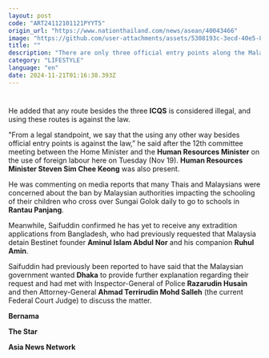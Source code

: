 ```yaml
---
layout: post
code: "ART24112101121PYYT5"
origin_url: "https://www.nationthailand.com/news/asean/40043466"
image: "https://github.com/user-attachments/assets/5308193c-3ecd-40e5-8779-49c3a325c938"
title: ""
description: "There are only three official entry points along the Malaysia-Thailand border in Kelantan—the Immigration, Customs, Quarantine and Security (ICQS) Complexes in Rantau Panjang, Bukit Bunga and Pengkalan Kubor, says Home Minister Saifuddin Nasution Ismail."
category: "LIFESTYLE"
language: "en"
date: 2024-11-21T01:16:38.393Z
---
```


# 









He added that any route besides the three **ICQS** is considered illegal, and using these routes is against the law.

"From a legal standpoint, we say that the using any other way besides official entry points is against the law,” he said after the 12th committee meeting between the Home Minister and the **Human Resources Minister** on the use of foreign labour here on Tuesday (Nov 19). **Human Resources Minister Steven Sim Chee Keong** was also present.

He was commenting on media reports that many Thais and Malaysians were concerned about the ban by Malaysian authorities impacting the schooling of their children who cross over Sungai Golok daily to go to schools in **Rantau Panjang**.

Meanwhile, Saifuddin confirmed he has yet to receive any extradition applications from Bangladesh, who had previously requested that Malaysia detain Bestinet founder **Aminul Islam Abdul Nor** and his companion **Ruhul Amin**.

Saifuddin had previously been reported to have said that the Malaysian government wanted **Dhaka** to provide further explanation regarding their request and had met with Inspector-General of Police **Razarudin Husain** and then Attorney-General **Ahmad Terrirudin Mohd Salleh** (the current Federal Court Judge) to discuss the matter.

**Bernama**

**The Star**

**Asia News Network**